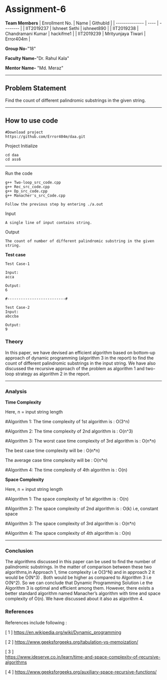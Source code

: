 # Assignment-6

**Team Members**
|   Enrollment No.  |   Name   | GithubId |
|   --------------  |   ----   | -------- |
|    IIT2019237  |   Ishneet Sethi | ishneet890 |
|    IIT2019238  |   Chandramani Kumar | hackifme1 | 
|    IIT2019239  |   Mrityunjaya Tiwari | Error404m  |

**Group No-**"18"

**Faculty Name-**"Dr. Rahul Kala"

**Mentor Name-** "Md. Meraz"

---
## Problem Statement
Find the count of different palindromic substrings in the given string.

---
## How to use code

```
#Download project
https://github.com/Error404m/daa.git
```
Project Initialize 
```
cd daa
cd ass6

```
---

Run the code
```
g++ Two-loop_src_code.cpp
g++ Rec_src_code.cpp
g++ Dp_src_code.cpp
g++ Manacher's_src_Code.cpp

Follow the previous step by entering ./a.out
```
Input
```
A single line of input contains string.
```

Output
```
The count of number of different palindromic substring in the given string.

```
**Test case**
```
Test Case-1

Input:
acca 

Output:
6

#--------------------------#

Test Case-2
Input:
abccba

Output:
9
```

### Theory
In this paper, we have devised an efficient algorithm based on bottom-up approach of dynamic programming (algorithm 3 in the report) to find the count of different palindromic substrings in the input string.
We have also discussed the recursive approach of the problem as algorithm 1 and two-loop strategy as algorithm 2 in the report.

---

### Analysis

**Time Complexity**

Here, n = input string length

#Algorithm 1:
The time complexity of 1st algorithm is : O(3^n)

#Algorithm 2:
The time complexity of 2nd algorithm is : O(n^3)

#Algorithm 3:
The worst case time complexity of 3rd algorithm is : O(n*n)

The best case time complexity will be : O(n*n)

The average case time complexity will be : O(n*n)

#Algorithm 4:
The time complexity of 4th algorithm is : O(n)

**Space Complexity**

Here, n = input string length

#Algorithm 1:
The space complexity of 1st algorithm is : O(n)

#Algorithm 2:
The space complexity of 2nd algorithm is : O(k) i.e, constant space

#Algorithm 3:
The space complexity of 3rd algorithm is : O(n*n)

#Algorithm 4:
The space complexity of 4th algorithm is : O(n)

---

### Conclusion 

The algorithms discussed in this paper can be used to find the number of palindromic substrings. In the matter of comparison between these two algorithms,in Approach 1, time complexity i.e  O(3^N) and in approach 2 it would be O(N^3) . Both would be higher as compared to Algorithm 3 i.e  O(N^2). 
So we can conclude that Dynamic Programming Solution i.e the Algorithm 3 is optimal and efficient among them.
However, there exists a better standard algorithm named Manacher’s algorithm with time and space complexity of O(n). We have discussed about it also as algorithm 4.


### References

References include following :

[ 1 ]
https://en.wikipedia.org/wiki/Dynamic_programming

[ 2 ]
https://www.geeksforgeeks.org/tabulation-vs-memoization/
	
[ 3 ]    
https://www.ideserve.co.in/learn/time-and-space-complexity-of-recursive-algorithms

[ 4 ]
https://www.geeksforgeeks.org/auxiliary-space-recursive-functions/
